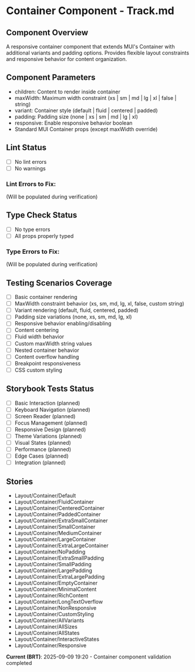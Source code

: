 # Container Component - Track.md

## Component Overview

A responsive container component that extends MUI's Container with additional variants and padding options. Provides flexible layout constraints and responsive behavior for content organization.

## Component Parameters

- children: Content to render inside container
- maxWidth: Maximum width constraint (xs | sm | md | lg | xl | false | string)
- variant: Container style (default | fluid | centered | padded)
- padding: Padding size (none | xs | sm | md | lg | xl)
- responsive: Enable responsive behavior boolean
- Standard MUI Container props (except maxWidth override)

## Lint Status

- [ ] No lint errors
- [ ] No warnings

### Lint Errors to Fix:

(Will be populated during verification)

## Type Check Status

- [ ] No type errors
- [ ] All props properly typed

### Type Errors to Fix:

(Will be populated during verification)

## Testing Scenarios Coverage

- [ ] Basic container rendering
- [ ] MaxWidth constraint behavior (xs, sm, md, lg, xl, false, custom string)
- [ ] Variant rendering (default, fluid, centered, padded)
- [ ] Padding size variations (none, xs, sm, md, lg, xl)
- [ ] Responsive behavior enabling/disabling
- [ ] Content centering
- [ ] Fluid width behavior
- [ ] Custom maxWidth string values
- [ ] Nested container behavior
- [ ] Content overflow handling
- [ ] Breakpoint responsiveness
- [ ] CSS custom styling

## Storybook Tests Status

- [ ] Basic Interaction (planned)
- [ ] Keyboard Navigation (planned)
- [ ] Screen Reader (planned)
- [ ] Focus Management (planned)
- [ ] Responsive Design (planned)
- [ ] Theme Variations (planned)
- [ ] Visual States (planned)
- [ ] Performance (planned)
- [ ] Edge Cases (planned)
- [ ] Integration (planned)

## Stories

- Layout/Container/Default
- Layout/Container/FluidContainer
- Layout/Container/CenteredContainer
- Layout/Container/PaddedContainer
- Layout/Container/ExtraSmallContainer
- Layout/Container/SmallContainer
- Layout/Container/MediumContainer
- Layout/Container/LargeContainer
- Layout/Container/ExtraLargeContainer
- Layout/Container/NoPadding
- Layout/Container/ExtraSmallPadding
- Layout/Container/SmallPadding
- Layout/Container/LargePadding
- Layout/Container/ExtraLargePadding
- Layout/Container/EmptyContainer
- Layout/Container/MinimalContent
- Layout/Container/RichContent
- Layout/Container/LongTextOverflow
- Layout/Container/NonResponsive
- Layout/Container/CustomStyling
- Layout/Container/AllVariants
- Layout/Container/AllSizes
- Layout/Container/AllStates
- Layout/Container/InteractiveStates
- Layout/Container/Responsive

**Current (BRT)**: 2025-09-09 19:20 - Container component validation completed

